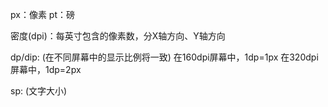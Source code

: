
px：像素
pt：磅



密度(dpi)：每英寸包含的像素数，分X轴方向、Y轴方向


dp/dip: (在不同屏幕中的显示比例将一致)
        在160dpi屏幕中，1dp=1px
        在320dpi屏幕中，1dp=2px
        
sp: (文字大小)


